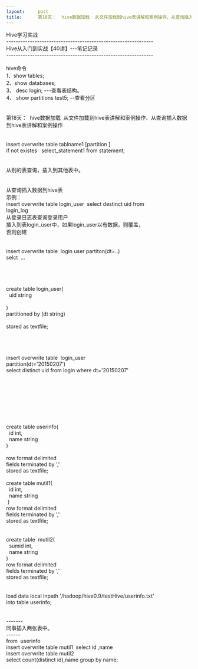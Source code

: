 ```yaml
---
layout:     post
title:      第18天：  hive数据加载  从文件加载到hive表讲解和案例操作、从查询插入数据到hive表讲解和案例操作
---
```

<div id="article_content" class="article_content clearfix csdn-tracking-statistics" data-pid="blog" data-mod="popu_307" data-dsm="post">
								            <link rel="stylesheet" href="https://csdnimg.cn/release/phoenix/template/css/ck_htmledit_views-f76675cdea.css">
						<div class="htmledit_views" id="content_views">
                
Hive学习实战   <br>
--------------------------------------------------------------<br>
Hive从入门到实战【40讲】---笔记记录<br>
--------------------------------------------------------------<br>
 <br>
hive命令<br>
1、show tables;<br>
2、show databases;<br>
3、 desc login; ---查看表结构。<br>
4、 show partitions test5; --查看分区<br><br><br>
第18天：  hive数据加载  从文件加载到hive表讲解和案例操作、从查询插入数据到hive表讲解和案例操作<br><br><br>
insert overwrite table tablname1 [partition ]<br>
if not existes   select_statement1 from statement;<br><br><br>
从别的表查询，插入到其他表中。<br><br><br>
从查询插入数据到hive表<br>
示例：<br>
insert overwrite table login_user  select destinct uid from<br>
login_log  <br>
从登录日志表查询登录用户<br>
插入到表login_user中，如果login_user以有数据，则覆盖，<br>
否则创建<br><br><br>
insert overwrite table  login user partiton(dt=..)<br>
selct  ...<br><br><br><br><br>
create table login_user(<br>
  uid string <br>
  <br>
)<br>
partitioned by (dt string)<br>
 <br>
stored as textfile; <br><br><br><br><br>
insert overwrite table  login_user<br>
partition(dt='20150207') <br>
select distinct uid from login where dt='20150207'<br><br><br><br><br><br><br><br><br>
create table userinfo(<br>
  id int,<br>
  name string<br>
)<br>
 <br>
row format delimited<br>
fields terminated by ','<br>
stored as textfile; <br>
 <br>
create table mutil1(<br>
  id int,<br>
  name string<br>
 )<br>
row format delimited<br>
fields terminated by ','<br>
stored as textfile; <br><br><br>
create table  mutil2(<br>
  sumid int,<br>
  name string<br>
) <br>
row format delimited<br>
fields terminated by ','<br>
stored as textfile; <br><br><br>
load data local inpath '/hadoop/hive0.9/testHive/userinfo.txt'<br>
into table userinfo;<br><br><br>
-------<br>
同事插入两张表中。<br>
------<br>
from  userinfo<br>
insert overwrite table mutil1  select id ,name<br>
insert overwrite table mutil2 <br>
select count(distinct id),name group by name;
            </div>
                </div>